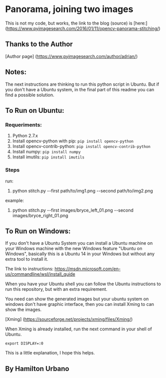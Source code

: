 # Panorama, joining two images
This is not my code, but works, the link to the blog (source) is [here:] (https://www.pyimagesearch.com/2016/01/11/opencv-panorama-stitching/)

## Thanks to the Author

[Author page] (https://www.pyimagesearch.com/author/adrian/)

## Notes:
The next instructions are thinking to run this python script in Ubuntu. But if you don't have a Ubuntu system, in the final part of this readme you can find a possible solution.

## To Run on Ubuntu:
### Requeriments:
1. Python 2.7.x
2. Install opencv-python with pip: `pip install opencv-python`
3. Install opencv-contrib-python: `pip install opencv-contrib-python`
4. Install numpy: `pip install numpy`
5. Install imutils: `pip install imutils`

### Steps
run: 
1. python stitch.py --first path/to/img1.png --second  path/to/img2.png

example:
1. python stitch.py --first images/bryce_left_01.png --second images/bryce_right_01.png

## To Run on Windows:
If you don't have a Ubuntu System you can install a Ubuntu machine on your Windows machine with the new Windows feature "Ubuntu on Windows", basically this is a Ubuntu 14 in your Windows but without any extra tool to install it.

The link to instructions: https://msdn.microsoft.com/en-us/commandline/wsl/install_guide

When you have your Ubuntu shell you can follow the Ubuntu instructions to run this repository, but with an extra requirement.

You need can show the generated images but your ubuntu system on windows don't have graphic interface, then you can install Xming to can show the images.

[Xming] (https://sourceforge.net/projects/xming/files/Xming/)

When Xming is already installed, run the next command in your shell of Ubuntu.

`export DISPLAY=:0`

This is a little explanation, I hope this helps.

## By Hamilton Urbano

